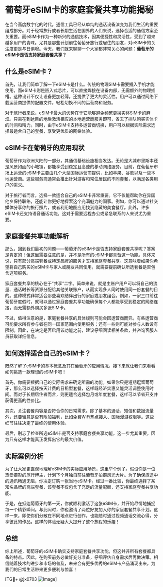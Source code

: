 # 葡萄牙eSIM卡的家庭套餐共享功能揭秘

在当今高度数字化的时代，通信工具已经从单纯的通话设备演变为我们生活的重要组成部分。对于经常旅行或者长期生活在国外的人们来说，选择合适的通信方案至关重要。而eSIM卡作为一种新兴的通信技术，因其便捷性和灵活性，受到了越来越多用户的青睐。尤其是那些计划前往葡萄牙旅行或居住的朋友，对eSIM卡的关注度更是与日俱增。今天，我们就来聊聊一个大家都非常关心的问题：**葡萄牙的eSIM卡是否支持家庭套餐共享？**

## 什么是eSIM卡？

首先，让我们简单了解一下eSIM卡是什么。传统的物理SIM卡需要插入手机才能使用，而eSIM卡则是嵌入式芯片，可以直接焊接在设备内部，无需额外的物理插槽。这种设计不仅让设备更加轻薄，还提供了更大的灵活性。用户可以通过网络下载运营商提供的配置文件，轻松切换不同的运营商和服务。

对于旅行者来说，eSIM卡最大的优势在于它能够避免频繁更换实体SIM卡的麻烦。只需在到达目的地后激活相应的本地运营商服务即可，省去了排队购买实体卡的时间和精力。同时，由于eSIM卡支持多运营商切换，用户可以根据实际需求选择最适合自己的套餐，享受更优质的网络体验。

## eSIM卡在葡萄牙的应用现状

葡萄牙作为欧洲大陆的一部分，其通信基础设施相当发达。无论是大城市里斯本还是风景如画的小城镇，都能享受到稳定且高速的移动网络服务。目前，在葡萄牙市场上运营的eSIM卡主要由几个大型国际运营商提供，比如苹果、谷歌以及一些本地运营商。这些服务商通常会推出针对游客和常住居民的不同套餐，以满足各类用户的需求。

对于旅行者而言，选择一款适合自己的eSIM卡非常重要。它不仅能帮助你在异国他乡保持联络，还能让你更好地探索这个充满魅力的国家。例如，你可以通过社交媒体分享你的旅行照片，或者利用地图应用找到隐藏的美食餐厅。此外，许多eSIM卡还支持语音通话功能，这对于需要远程办公或紧急联系的人来说尤为重要。

## 家庭套餐共享功能解析

那么，回到我们最初的问题——葡萄牙的eSIM卡是否支持家庭套餐共享呢？答案是肯定的！但这里需要注意的是，并不是所有的eSIM卡都具备这一功能。具体来说，只有部分高端套餐或特定品牌的服务才支持家庭套餐共享。这意味着如果你希望将自己购买的eSIM卡与家人或朋友共同使用，就需要提前确认所选套餐是否包含这项服务。

家庭套餐共享的核心在于“共享”二字。简单来说，就是主账户用户可以将自己的流量、通话时长等资源分配给其他关联账户，从而实现多人同时使用同一份套餐的目的。这种模式非常适合那些喜欢结伴出行的家庭或朋友组合。例如，一家三口前往葡萄牙度假时，就可以通过家庭套餐共享功能确保每个人都能享受到稳定的网络连接，而无需额外购买多张SIM卡。

不过，值得注意的是，家庭套餐共享的具体规则可能会因运营商而异。有些运营商可能要求所有参与者在同一国家范围内使用服务；还有一些则可能对参与人数设有限制。因此，在决定是否启用该功能之前，建议仔细阅读相关条款，并咨询客服人员获取详细信息。

## 如何选择适合自己的eSIM卡？

既然了解了eSIM卡的基本概念及其在葡萄牙的应用情况，接下来就让我们来看看如何挑选一款理想的eSIM卡吧！

首先，你需要根据自己的实际需求来确定所需的功能。如果你只是短期逗留葡萄牙，那么可以选择按天计费的日租型套餐，这样既经济实惠又能灵活调整使用时间。而对于长期居住者而言，则更适合选择包月或年度套餐，这样可以节省开支并获得更高的性价比。

其次，关注套餐内容是否符合你的日常需求。除了基本的通话、短信和数据流量外，还要留意是否有附加福利，比如免费WiFi热点接入、国际漫游权限等。这些细节往往决定了最终的使用体验。

最后，别忘了检查所选eSIM卡是否支持家庭套餐共享功能。这一步尤其重要，因为只有这样才能真正发挥出它的最大价值。

## 实际案例分析

为了让大家更直观地理解eSIM卡的实际应用场景，这里举个例子。假设你是一位热爱摄影的旅行博主，计划下个月独自前往葡萄牙拍摄风光大片。为了确保旅途中的通讯畅通无阻，你决定订购一张当地eSIM卡。经过一番比较，你最终选择了某知名品牌的高端套餐，该套餐不仅包含了充足的流量配额，还支持家庭套餐共享功能。

于是，在抵达葡萄牙的第一天，你就顺利激活了这张eSIM卡，并开始尽情地捕捉每一个精彩瞬间。与此同时，你也邀请了两位好友加入你的家庭套餐共享计划。这样一来，即使你们分散在不同地点进行创作，也能随时通过视频通话交流心得，分享彼此的作品。这样的体验无疑大大提升了整个旅程的乐趣！

## 总结

综上所述，葡萄牙的eSIM卡确实支持家庭套餐共享功能，但这并非所有套餐都具备的特点。因此，在购买前务必做好充分准备，仔细评估自身需求后再做决策。相信随着技术的进步和市场的普及，未来会有更多优秀的eSIM卡产品涌现出来，为我们的日常生活带来更多便利与惊喜！

[TG💪+ @jx0703 ![Image](https://github.com/user-attachments/assets/dbca1d08-cadb-493c-b0ec-ad6f7a83f270)]